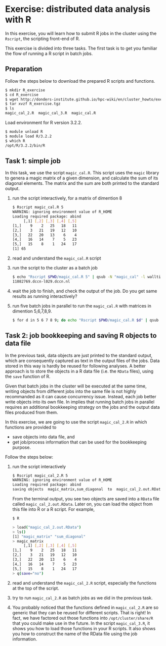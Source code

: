 # Exercise: distributed data analysis with R

In this exercise, you will learn how to submit R jobs in the cluster using the `Rscript`, the scripting front-end of R.

This exercise is divided into three tasks.  The first task is to get you familiar the flow of running a R script in batch jobs.   

## Preparation

Follow the steps below to download the prepared R scripts and functions.

```bash
$ mkdir R_exercise
$ cd R_exercise
$ wget http://donders-institute.github.io/hpc-wiki/en/cluster_howto/exercise_R/R_exercise.tgz
$ tar xvzf R_exercise.tgz
$ ls
magic_cal_2.R  magic_cal_3.R  magic_cal.R
```

Load environment for R version 3.2.2.

```bash
$ module unload R
$ module load R/3.2.2
$ which R
/opt/R/3.2.2/bin/R
```

## Task 1: simple job

In this task, we use the script `magic_cal.R`. This script uses the `magic` library to genera a magic matrix of a given dimension, and calculate the sum of its diagonal elements.  The matrix and the sum are both printed to the standard output.

1. run the script interactively, for a matrix of dimention 8

    ```bash
    $ Rscript magic_cal.R 5
    WARNING: ignoring environment value of R_HOME
    Loading required package: abind
         [,1] [,2] [,3] [,4] [,5]
    [1,]    9    2   25   18   11
    [2,]    3   21   19   12   10
    [3,]   22   20   13    6    4
    [4,]   16   14    7    5   23
    [5,]   15    8    1   24   17
    [1] 65
    ```

2. read and understand the `magic_cal.R` script

3. run the script to the cluster as a batch job

    ```bash
    $ echo "Rscript $PWD/magic_cal.R 5" | qsub -N "magic_cal" -l walltime=00:10:00,mem=256mb
    11082769.dccn-l029.dccn.nl
    ```

4. wait the job to finish, and check the output of the job. Do you get same results as running interactively? 

5. run five batch jobs in parallel to run the `magic_cal.R` with matrices in dimention 5,6,7,8,9.

    ```bash
    $ for d in 5 6 7 8 9; do echo "Rscript $PWD/magic_cal.R $d" | qsub -N "magic_cal_$d" -l walltime=00:10:00,mem=256mb; done
    ```

## Task 2: job bookkeeping and saving R objects to data file 

In the previous task, data objects are just printed to the standard output, which are consequently captured as text in the output files of the jobs.  Data stored in this way is hardly be reused for following analyses. A better approach is to store the objects in a R data file (i.e. the `RData` files), using the `save` function of R.

Given that batch jobs in the cluster will be executed at the same time, writing objects from different jobs into the same file is not highly recommanded as it can cause concurrency issue. Instead, each job better write objects into its own file. In implies that running batch jobs in parallel requires an additional bookkeeping strategy on the jobs and the output data files produced from them.

In this exercise, we are going to use the script `magic_cal_2.R` in which functions are provided to

* save objects into data file, and
* get job/process information that can be used for the bookkeeping purpose.

Follow the steps below:

1. run the script interactively
 
    ```bash
    $ Rscript magic_cal_2.R 5
    WARNING: ignoring environment value of R_HOME
    Loading required package: abind
    saving objects  magic_matrix,sum_diagonal  to  magic_cal_2.out.RData  ...done
    ```

    From the terminal output, you see two objects are saved into a `RData` file called `magic_cal_2.out.RData`.  Later on, you can load the object from this file into R or a R script.  For example,

    ```bash
    $ R

    > load("magic_cal_2.out.RData")
    > ls()
    [1] "magic_matrix" "sum_diagonal"
    > magic_matrix
         [,1] [,2] [,3] [,4] [,5]
    [1,]    9    2   25   18   11
    [2,]    3   21   19   12   10
    [3,]   22   20   13    6    4
    [4,]   16   14    7    5   23
    [5,]   15    8    1   24   17
    > q(save="no")
    ```

2. read and understand the `magic_cal_2.R` script, especially the functions at the top of the script.

3. try to run `magic_cal_2.R` as batch jobs as we did in the previous task.

4. You probably noticed that the functions defined in `magic_cal_2.R` are so generic that they can be reused for different scripts.  That is right!  In fact, we have factored out those functions into `/opt/cluster/share/R` that you could make use in the future. In the script `magic_cal_3.R`, it shows you how to load those functions in your R scripts.  It also shows you how to construct the name of the RData file using the job information.
